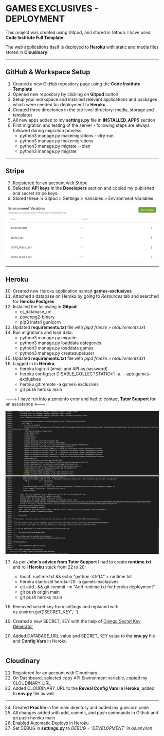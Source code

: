 # **GAMES EXCLUSIVES - DEPLOYMENT**

This project was created using Gitpod, and stored in Github. I have used **Code Institute Full Template**.

The web applications itself is deployed to **Heroku** with static and media files stored in **Cloudinary**. 
<hr>

## **GitHub & Workspace Setup**
1. Created a new GitHub repository page using the **Code Institute Template**
2. Opened new repository by clicking on **Gitpod** button
3. Setup your workspace and installed relevant applications and packages which were needed for deployment to **Heroku** 
4. Created three directories in the top level directory: media, storage and templates
5. All new apps added to my **settings.py** file in **INSTALLED_APPS** section
6. First migration and testing of the server - following steps are always followed during migration process: 
    - python3 manage.py makemigrations --dry-run
    - python3 manage.py makemigrations
    - python3 manage.py migrate --plan
    - python3 manage.py migrate
<hr>

## **Stripe**
7. Registered for an account with Stripe
8. Selected **API keys** in the **Developers** section and copied my published and secret stripe keys.
9. Stored these in Gitpod > Settings > Variables > Environment Variables

![Gitpod Environmental Variables](media/deployment/gitpod_variables.JPG)
<hr>

## **Heroku**
10. Created new Heroku application named **games-exclusives**
11. Attached a database on Heroku by going to *Resources* tab and searched for **Heroku Postgres**
12. Installed the following in **Gitpod**:
    - dj_database_url
    - psycopg2-binary
    - pip3 install gunicorn
13. Updated **requirements.txt** file with *pip3 freeze > requirements.txt*
14. Run migrations and load data:
    - python3 manage.py migrate
    - python3 manage.py loaddata categories
    - python3 manage.py loaddata games
    - python3 manage.py createsuperuser
15. Updated **requirements.txt** file with *pip3 freeze > requirements.txt*
16. Logged in to **Heroku**: 
    - heroku login -i (email and API as password)
    - heroku config:set DISABLE_COLLECTSTATIC=1 -a, --app games-exclusives
    - heroku git:remote -a games-exclusives
    - git push heroku main

---> I have run into a zoneinfo error and had to contact **Tutor Support** for an assistance <---

![Zone info error](media/deployment/errors/zoneinfo_error.png)
![Zone info error2](media/deployment/errors/zoneinfo_error_2.png)

17. As per **John's advice from Tutor Support** I had to create **runtime.txt** and roll **Heroku** stack from 22 to 20:

    - touch runtime.txt && echo "python-3.9.14" > runtime.txt
    - heroku stack:set heroku-20 -a games-exclusives
    - git add . && git commit -m "Add runtime.txt for heroku deployment"
    - git push origin main
    - git push heroku main

18. Removed secret key from settings and replaced with os.environ.get('SECRET_KEY', '')
19. Created a new SECRET_KEY with the help of [Django Secret Key Generator](https://miniwebtool.com/django-secret-key-generator/)
20. Added DATABASE_URL value and SECRET_KEY value to the **env.py** file and **Config Vars** in Heroku
<hr>

## **Cloudinary**
21. Registered for an account with Cloudinary
22. On Dashboard, selected copy API Environment variable, copied my CLOUDINARY_URL
23. Added CLOUDINARY_URL to the **Reveal Config Vars in Heroku**, added to **env.py** file as well
<hr>

24. Created **Procfile** in the main directory and added my gunicorn code
25. All changes added with add, commit, and push commands in Github and git push heroku main
26. Enabled Automatic Deploys in Heroku
27. Set DEBUG in **settings.py** to *DEBUG = 'DEVELOPMENT' in os.environ*